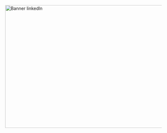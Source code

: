 <img width="1584" height="396" alt="Banner linkedln" src="https://github.com/user-attachments/assets/12c51f28-2c13-45e4-96d4-03b18ef5a62d" />



